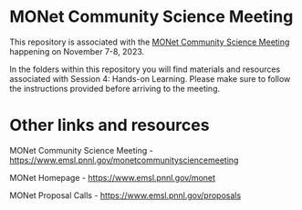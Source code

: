 # MONet Community Science Meeting
This repository is associated with the [MONet Community Science Meeting](https://www.emsl.pnnl.gov/monetcommunitysciencemeeting) happening on November 7-8, 2023.

In the folders within this repository you will find materials and resources associated with Session 4: Hands-on Learning. Please make sure to follow the instructions provided before arriving to the meeting. 

# Other links and resources 
MONet Community Science Meeting - https://www.emsl.pnnl.gov/monetcommunitysciencemeeting  

MONet Homepage - https://www.emsl.pnnl.gov/monet  

MONet Proposal Calls - https://www.emsl.pnnl.gov/proposals

